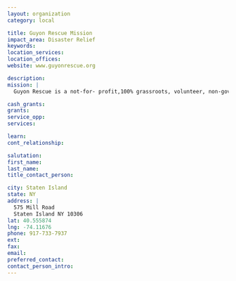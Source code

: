 ```yaml
---
layout: organization
category: local

title: Guyon Rescue Mission
impact_area: Disaster Relief
keywords: 
location_services: 
location_offices: 
website: www.guyonrescue.org

description: 
mission: |
  Guyon Rescue is a not-for- profit,100% grassroots, volunteer, non-governmental organization providing immediate assistance to the families of Staten Island affected by Hurricane Sandy. In coordination with friends and donors nationally, we provide food, supplies and disaster recovery assistance. We are committed to the outreach, coordination, demolition, and rebuilding efforts of our community and we provide hope, uplift spirits, and assist in the transformation of Staten Island, highlighting our community as a beacon of resilience for the world. 

cash_grants: 
grants: 
service_opp: 
services: 

learn: 
cont_relationship: 

salutation: 
first_name: 
last_name: 
title_contact_person: 

city: Staten Island
state: NY
address: |
  575 Mill Road    
  Staten Island NY 10306
lat: 40.555874
lng: -74.11676
phone: 917-733-7937
ext: 
fax: 
email: 
preferred_contact: 
contact_person_intro: 
---
```

